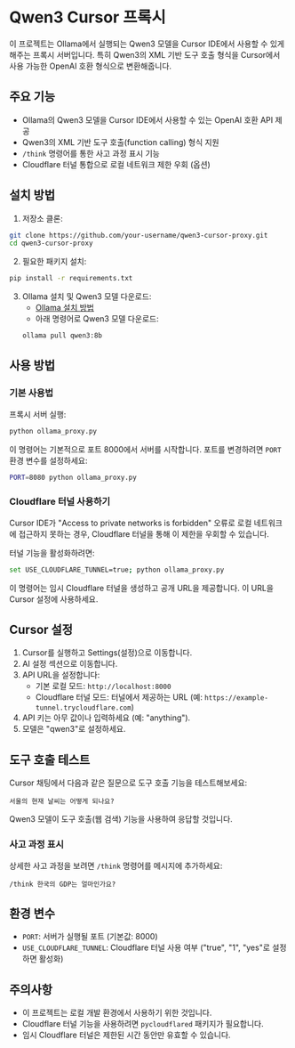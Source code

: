 # Qwen3 Cursor 프록시

이 프로젝트는 Ollama에서 실행되는 Qwen3 모델을 Cursor IDE에서 사용할 수 있게 해주는 프록시 서버입니다. 특히 Qwen3의 XML 기반 도구 호출 형식을 Cursor에서 사용 가능한 OpenAI 호환 형식으로 변환해줍니다.

## 주요 기능

- Ollama의 Qwen3 모델을 Cursor IDE에서 사용할 수 있는 OpenAI 호환 API 제공
- Qwen3의 XML 기반 도구 호출(function calling) 형식 지원
- `/think` 명령어를 통한 사고 과정 표시 기능
- Cloudflare 터널 통합으로 로컬 네트워크 제한 우회 (옵션)

## 설치 방법

1. 저장소 클론:

```bash
git clone https://github.com/your-username/qwen3-cursor-proxy.git
cd qwen3-cursor-proxy
```

2. 필요한 패키지 설치:

```bash
pip install -r requirements.txt
```

3. Ollama 설치 및 Qwen3 모델 다운로드:
   - [Ollama 설치 방법](https://ollama.com/download)
   - 아래 명령어로 Qwen3 모델 다운로드:
   ```bash
   ollama pull qwen3:8b
   ```

## 사용 방법

### 기본 사용법

프록시 서버 실행:

```bash
python ollama_proxy.py
```

이 명령어는 기본적으로 포트 8000에서 서버를 시작합니다. 포트를 변경하려면 `PORT` 환경 변수를 설정하세요:

```bash
PORT=8080 python ollama_proxy.py
```

### Cloudflare 터널 사용하기

Cursor IDE가 "Access to private networks is forbidden" 오류로 로컬 네트워크에 접근하지 못하는 경우, Cloudflare 터널을 통해 이 제한을 우회할 수 있습니다.

터널 기능을 활성화하려면:

```bash
set USE_CLOUDFLARE_TUNNEL=true; python ollama_proxy.py
```

이 명령어는 임시 Cloudflare 터널을 생성하고 공개 URL을 제공합니다. 이 URL을 Cursor 설정에 사용하세요.

## Cursor 설정

1. Cursor를 실행하고 Settings(설정)으로 이동합니다.
2. AI 설정 섹션으로 이동합니다.
3. API URL을 설정합니다:
   - 기본 로컬 모드: `http://localhost:8000`
   - Cloudflare 터널 모드: 터널에서 제공하는 URL (예: `https://example-tunnel.trycloudflare.com`)
4. API 키는 아무 값이나 입력하세요 (예: "anything").
5. 모델은 "qwen3"로 설정하세요.

## 도구 호출 테스트

Cursor 채팅에서 다음과 같은 질문으로 도구 호출 기능을 테스트해보세요:

```
서울의 현재 날씨는 어떻게 되나요?
```

Qwen3 모델이 도구 호출(웹 검색) 기능을 사용하여 응답할 것입니다.

### 사고 과정 표시

상세한 사고 과정을 보려면 `/think` 명령어를 메시지에 추가하세요:

```
/think 한국의 GDP는 얼마인가요?
```

## 환경 변수

- `PORT`: 서버가 실행될 포트 (기본값: 8000)
- `USE_CLOUDFLARE_TUNNEL`: Cloudflare 터널 사용 여부 ("true", "1", "yes"로 설정하면 활성화)

## 주의사항

- 이 프로젝트는 로컬 개발 환경에서 사용하기 위한 것입니다.
- Cloudflare 터널 기능을 사용하려면 `pycloudflared` 패키지가 필요합니다.
- 임시 Cloudflare 터널은 제한된 시간 동안만 유효할 수 있습니다. 